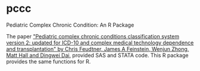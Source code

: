 # pccc
Pediatric Complex Chronic Condition: An R Package

The paper ["Pediatric complex chronic conditions classification system version
2: updated for ICD-10 and complex medical technology dependence and
transplantation" by Chris Feudtner, James A Feinstein, Wenjun Zhong, Matt Hall
and Dingwei Dai](http://bmcpediatr.biomedcentral.com/articles/10.1186/1471-2431-14-199),
provided SAS and STATA code.  This R package provides the same functions for R.

